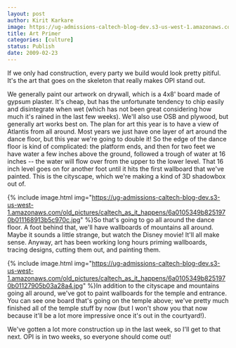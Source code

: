 ```yaml
---
layout: post
author: Kirit Karkare
image: https://ug-admissions-caltech-blog-dev.s3-us-west-1.amazonaws.com/old_pictures/caltech_as_it_happens/6a0105349b8251970b01127905ae4028a4.jpg
title: Art Primer
categories: [culture]
status: Publish
date: 2009-02-23
---
```


If we only had construction, every party we build would look pretty pitiful. It's the art that goes on the skeleton that really makes OPI stand out.

We generally paint our artwork on drywall, which is a 4x8' board made of gypsum plaster. It's cheap, but has the unfortunate tendency to chip easily and disintegrate when wet (which has not been great considering how much it's rained in the last few weeks). We'll also use OSB and plywood, but generally art works best on. 
The plan for art this year is to have a view of Atlantis from all around. Most years we just have one layer of art around the dance floor, but this year we're going to double it! So the edge of the dance floor is kind of complicated: the platform ends, and then for two feet we have water a few inches above the ground, followed a trough of water at 16 inches -- the water will flow over from the upper to the lower level. That 16 inch level goes on for another foot until it hits the first wallboard that we've painted. This is the cityscape, which we're making a kind of 3D shadowbox out of. 


{% include image.html img="https://ug-admissions-caltech-blog-dev.s3-us-west-1.amazonaws.com/old_pictures/caltech_as_it_happens/6a0105349b8251970b011168913b5c970c.jpg" %}So that's going to go all around the dance floor. A foot behind that, we'll have wallboards of mountains all around. Maybe it sounds a little strange, but watch the Disney movie! It'll all make sense. Anyway, art has been working long hours priming wallboards, tracing designs, cutting them out, and painting them.


{% include image.html img="https://ug-admissions-caltech-blog-dev.s3-us-west-1.amazonaws.com/old_pictures/caltech_as_it_happens/6a0105349b8251970b01127905b03a28a4.jpg" %}In addition to the cityscape and mountains going all around, we've got to paint wallboards for the temple and entrance. You can see one board that's going on the temple above; we've pretty much finished all of the temple stuff by now (but I won't show you that now because it'll be a lot more impressive once it's out in the courtyard!).

We've gotten a lot more construction up in the last week, so I'll get to that next. OPI is in two weeks, so everyone should come out!
 
